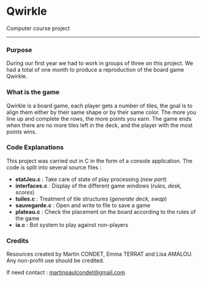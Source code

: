 # Qwirkle


Computer course project


***



### Purpose



During our first year we had to work in groups of three on this project. We had a total of one month to produce a reproduction of the board game Qwirkle.






### What is the game



Qwirkle is a board game, each player gets a number of tiles, the goal is to align them either by their same shape or by their same color. The more you line up and complete the rows, the more points you earn. The game ends when there are no more tiles left in the deck, and the player with the most points wins.






### Code Explanations



This project was carried out in C in the form of a console application. The code is split into several source files : 
- **etatJeu.c** : Take care of state of play processing (*new part*) 
- **interfaces.c** : Display of the different game windows (*rules, desk, scores*)
- **tuiles.c** : Treatment of tile structures (*generate deck, swap*)
- **sauvegarde.c** : Open and write to file to save a game
- **plateau.c** : Check the placement on the board according to the rules of the game
- **ia.c** : Bot system to play against non-players





### Credits



Resources created by Martin CONDET, Emma TERRAT and Lisa AMALOU.
Any non-profit use should be credited.



If need contact : martinpaulcondet@gmail.com